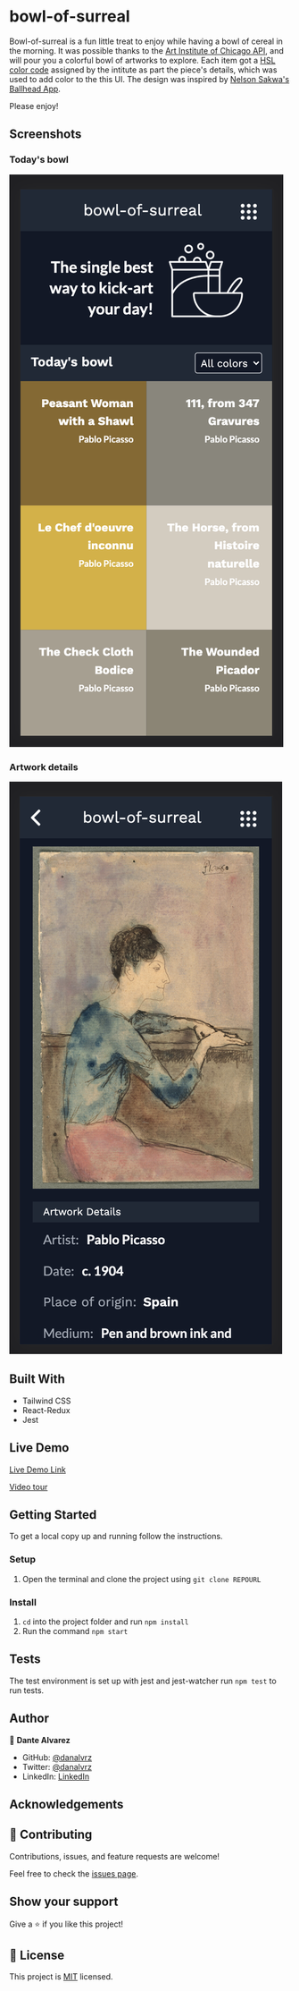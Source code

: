 # bowl-of-surreal
Bowl-of-surreal is a fun little treat to enjoy while having a bowl of cereal in the morning. It was possible thanks to the [Art Institute of Chicago API](https://api.artic.edu/docs/), and will pour you a colorful bowl of artworks to explore. Each item got a [HSL color code](https://www.w3schools.com/colors/colors_hsl.asp) assigned by the intitute as part the piece&apos;s details, which was used to add color to the this UI. The design was inspired by [Nelson Sakwa's Ballhead App](https://www.behance.net/gallery/31579789/Ballhead-App-%28Free-PSDs%29).

Please enjoy!

## Screenshots

### Today's bowl
![Bowl](./src/imgs/screenshots/screenshot1.png)

### Artwork details
![Artwork](./src/imgs/screenshots/screenshot2.png)


## Built With

- Tailwind CSS 
- React-Redux
- Jest

## Live Demo

[Live Demo Link](https://bowl-of-surreal.netlify.app)

[Video tour](https://www.loom.com/share/5bcfb7472f384bf3a300b732480f7979?sharedAppSource=personal_library)

## Getting Started

To get a local copy up and running follow the instructions.

### Setup

1. Open the terminal and clone the project using `git clone REPOURL` 

### Install

1. `cd` into the project folder and run `npm install`
2. Run the command `npm start`

## Tests

The test environment is set up with jest and jest-watcher run `npm test` to run tests.

## Author

👤 **Dante Alvarez**

- GitHub: [@danalvrz](https://github.com/danalvrz)
- Twitter: [@danalvrz](https://twitter.com/danalvrz)
- LinkedIn: [LinkedIn](https://www.linkedin.com/in/dante-álvarez-p)

## Acknowledgements

## 🤝 Contributing

Contributions, issues, and feature requests are welcome!

Feel free to check the [issues page](https://github.com/danalvrz/space-travelers-group-project/issues).

## Show your support

Give a ⭐️ if you like this project!


## 📝 License

This project is [MIT](./MIT.md) licensed.